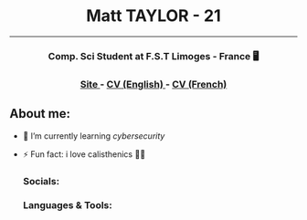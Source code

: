 <h1 align="center"> Matt TAYLOR - 21</h1>
<hr>
<h3 align="center"> Comp. Sci Student at F.S.T Limoges - France 🖥️</h3>
<h3 align="center"> <a href = https://ledrypotato.github.io> Site </a> - <a href =  cv-english.pdf> CV (English) </a> - <a href = cv-french.pdf> CV (French) </a></h3>


<!--
**ledrypotato/ledrypotato** is a ✨ _special_ ✨ repository because its `README.md` (this file) appears on your GitHub profile.

Here are some ideas to get you started:
-->
## About me:
- 🌱 I’m currently learning *cybersecurity*
- ⚡ Fun fact: i love calisthenics 💪🏻

  <h3> Socials: </h3>
  
  
  <h3> Languages & Tools: </h3>
  
